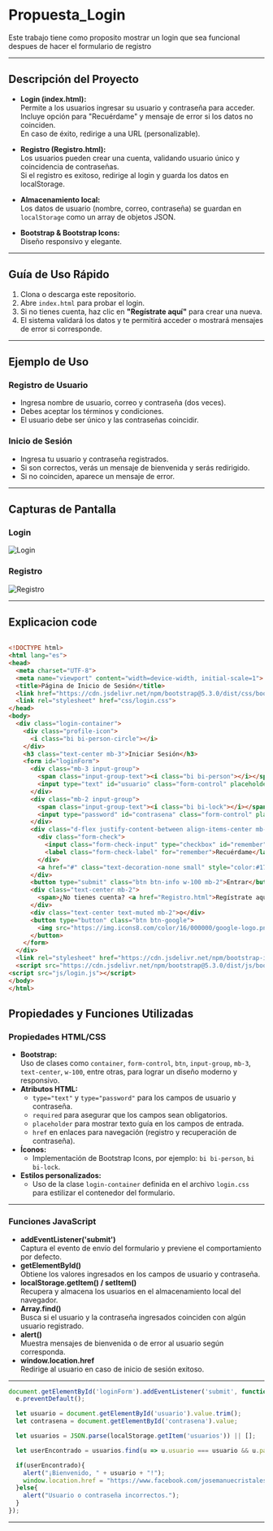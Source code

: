 # Propuesta_Login
Este trabajo tiene como proposito mostrar un login que sea funcional despues de hacer el formulario de registro 

---

## Descripción del Proyecto

- **Login (index.html):**  
  Permite a los usuarios ingresar su usuario y contraseña para acceder.  
  Incluye opción para "Recuérdame" y mensaje de error si los datos no coinciden.  
  En caso de éxito, redirige a una URL (personalizable).

- **Registro (Registro.html):**  
  Los usuarios pueden crear una cuenta, validando usuario único y coincidencia de contraseñas.  
  Si el registro es exitoso, redirige al login y guarda los datos en localStorage.

- **Almacenamiento local:**  
  Los datos de usuario (nombre, correo, contraseña) se guardan en `localStorage` como un array de objetos JSON.

- **Bootstrap & Bootstrap Icons:**  
  Diseño responsivo y elegante.

---

## Guía de Uso Rápido

1. Clona o descarga este repositorio.
2. Abre `index.html` para probar el login.
3. Si no tienes cuenta, haz clic en **"Regístrate aquí"** para crear una nueva.
4. El sistema validará los datos y te permitirá acceder o mostrará mensajes de error si corresponde.

---

## Ejemplo de Uso

### Registro de Usuario

- Ingresa nombre de usuario, correo y contraseña (dos veces).
- Debes aceptar los términos y condiciones.
- El usuario debe ser único y las contraseñas coincidir.

### Inicio de Sesión

- Ingresa tu usuario y contraseña registrados.
- Si son correctos, verás un mensaje de bienvenida y serás redirigido.
- Si no coinciden, aparece un mensaje de error.

---

## Capturas de Pantalla

### Login  
![Login](./Captura%20de%20pantalla%202025-07-07%20083851.png)

### Registro  
![Registro](./Captura%20de%20pantalla%202025-07-07%20084038.png)



---
## Explicacion code 
```html

<!DOCTYPE html>
<html lang="es">
<head>
  <meta charset="UTF-8">
  <meta name="viewport" content="width=device-width, initial-scale=1">
  <title>Página de Inicio de Sesión</title>
  <link href="https://cdn.jsdelivr.net/npm/bootstrap@5.3.0/dist/css/bootstrap.min.css" rel="stylesheet">
  <link rel="stylesheet" href="css/login.css">
</head>
<body>
  <div class="login-container">
    <div class="profile-icon">
      <i class="bi bi-person-circle"></i>
    </div>
    <h3 class="text-center mb-3">Iniciar Sesión</h3>
    <form id="loginForm">
      <div class="mb-3 input-group">
        <span class="input-group-text"><i class="bi bi-person"></i></span>
        <input type="text" id="usuario" class="form-control" placeholder="Nombre de usuario" required>
      </div>
      <div class="mb-2 input-group">
        <span class="input-group-text"><i class="bi bi-lock"></i></span>
        <input type="password" id="contrasena" class="form-control" placeholder="Contraseña" required>
      </div>
      <div class="d-flex justify-content-between align-items-center mb-3">
        <div class="form-check">
          <input class="form-check-input" type="checkbox" id="remember">
          <label class="form-check-label" for="remember">Recuérdame</label>
        </div>
        <a href="#" class="text-decoration-none small" style="color:#17a2b8;">¿Olvidaste tu contraseña?</a>
      </div>
      <button type="submit" class="btn btn-info w-100 mb-2">Entrar</button>
      <div class="text-center mb-2">
        <span>¿No tienes cuenta? <a href="Registro.html">Regístrate aquí</a></span>
      </div>
      <div class="text-center text-muted mb-2">o</div>
      <button type="button" class="btn btn-google">
        <img src="https://img.icons8.com/color/16/000000/google-logo.png" alt="Google"> Continuar con Google
      </button>
    </form>
  </div>
  <link rel="stylesheet" href="https://cdn.jsdelivr.net/npm/bootstrap-icons@1.10.5/font/bootstrap-icons.css">
  <script src="https://cdn.jsdelivr.net/npm/bootstrap@5.3.0/dist/js/bootstrap.bundle.min.js"></script>
<script src="js/login.js"></script>
</body>
</html>


```
## Propiedades y Funciones Utilizadas

### Propiedades HTML/CSS

- **Bootstrap:**  
  Uso de clases como `container`, `form-control`, `btn`, `input-group`, `mb-3`, `text-center`, `w-100`, entre otras, para lograr un diseño moderno y responsivo.
- **Atributos HTML:**  
  - `type="text"` y `type="password"` para los campos de usuario y contraseña.
  - `required` para asegurar que los campos sean obligatorios.
  - `placeholder` para mostrar texto guía en los campos de entrada.
  - `href` en enlaces para navegación (registro y recuperación de contraseña).
- **Íconos:**  
  - Implementación de Bootstrap Icons, por ejemplo: `bi bi-person`, `bi bi-lock`.
- **Estilos personalizados:**  
  - Uso de la clase `login-container` definida en el archivo `login.css` para estilizar el contenedor del formulario.

---

### Funciones JavaScript

- **addEventListener('submit')**  
  Captura el evento de envío del formulario y previene el comportamiento por defecto.
- **getElementById()**  
  Obtiene los valores ingresados en los campos de usuario y contraseña.
- **localStorage.getItem() / setItem()**  
  Recupera y almacena los usuarios en el almacenamiento local del navegador.
- **Array.find()**  
  Busca si el usuario y la contraseña ingresados coinciden con algún usuario registrado.
- **alert()**  
  Muestra mensajes de bienvenida o de error al usuario según corresponda.
- **window.location.href**  
  Redirige al usuario en caso de inicio de sesión exitoso.

---




```js
document.getElementById('loginForm').addEventListener('submit', function(e){
  e.preventDefault();

  let usuario = document.getElementById('usuario').value.trim();
  let contrasena = document.getElementById('contrasena').value;

  let usuarios = JSON.parse(localStorage.getItem('usuarios')) || [];

  let userEncontrado = usuarios.find(u => u.usuario === usuario && u.pass === contrasena);

  if(userEncontrado){
    alert("¡Bienvenido, " + usuario + "!");
    window.location.href = "https://www.facebook.com/josemanuecristales";
  }else{
    alert("Usuario o contraseña incorrectos.");
  }
});

```
-------
